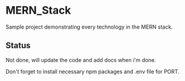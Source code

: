 # MERN_Stack
Sample project demonstrating every technology in the MERN stack.


## Status
Not done, will update the code and add docs when i'm done.

Don't forget to install necessary npm packages and .env file for PORT.
